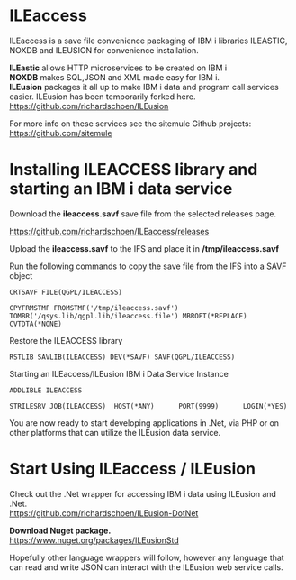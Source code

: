 # ILEaccess
ILEaccess is a save file convenience packaging of IBM i libraries ILEASTIC, NOXDB and ILEUSION for convenience installation. 

**ILEastic** allows HTTP microservices to be created on IBM i</br>
**NOXDB** makes SQL,JSON and XML made easy for IBM i.</br>
**ILEusion** packages it all up to make IBM i data and program call services easier. ILEusion has been temporarily forked here. https://github.com/richardschoen/ILEusion</br>

For more info on these services see the sitemule Github projects:
https://github.com/sitemule

# Installing ILEACCESS library and starting an IBM i data service

Download the **ileaccess.savf** save file from the selected releases page. 

https://github.com/richardschoen/ILEaccess/releases

Upload the **ileaccess.savf** to the IFS and place it in **/tmp/ileaccess.savf**

Run the following commands to copy the save file from the IFS into a SAVF object

`CRTSAVF FILE(QGPL/ILEACCESS)`
 
`CPYFRMSTMF FROMSTMF('/tmp/ileaccess.savf') TOMBR('/qsys.lib/qgpl.lib/ileaccess.file') MBROPT(*REPLACE) CVTDTA(*NONE)`

Restore the ILEACCESS library

`RSTLIB SAVLIB(ILEACCESS) DEV(*SAVF) SAVF(QGPL/ILEACCESS)`

Starting an ILEaccess/ILEusion IBM i Data Service Instance

`ADDLIBLE ILEACCESS`

`STRILESRV JOB(ILEACCESS) 
          HOST(*ANY)     
          PORT(9999)     
          LOGIN(*YES)`

You are now ready to start developing applications in .Net, via PHP or on other platforms that can utilize the ILEusion data service. 

# Start Using ILEaccess / ILEusion

Check out the .Net wrapper for accessing IBM i data using ILEusion and .Net.</br>
https://github.com/richardschoen/ILEusion-DotNet</br>

**Download Nuget package.**</br>
https://www.nuget.org/packages/ILEusionStd </br>

Hopefully other language wrappers will follow, however any language that can read and write JSON can interact with the ILEusion web service calls. 


